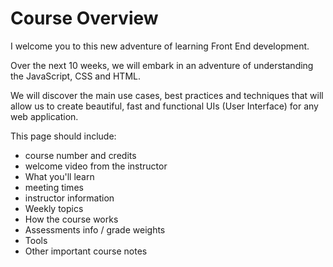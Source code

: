 # Course Overview

I welcome you to this new adventure of learning Front End development.

Over the next 10 weeks, we will embark in an adventure of understanding the JavaScript, CSS and HTML.

We will discover the main use cases, best practices and techniques that will allow us to create beautiful, fast and functional UIs (User Interface) for any web application.

This page should include:

- course number and credits
- welcome video from the instructor
- What you'll learn
- meeting times
- instructor information
- Weekly topics
- How the course works
- Assessments info / grade weights
- Tools
- Other important course notes

